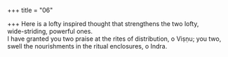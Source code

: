 +++
title = "06"

+++
Here is a lofty inspired thought that strengthens the two lofty,  
wide-striding, powerful ones.  
I have granted you two praise at the rites of distribution, o Viṣṇu; you  two, swell the nourishments in the ritual enclosures, o Indra.  